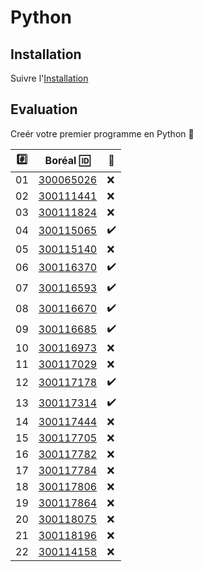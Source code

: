 # Python

## Installation

Suivre l'[Installation](images/Install.md)

## Evaluation

Creér votre premier programme en Python :snake:

|:hash:| Boréal :id:                | :100:              |
|------|----------------------------|--------------------| 
|   01 |  [300065026](300065026.py) | :x:                |
|   02 |  [300111441](300111441.py) | :x:                |
|   03 |  [300111824](300111824.py) | :x:                |
|   04 |  [300115065](300115065.py) | :heavy_check_mark: |
|   05 |  [300115140](300115140.py) | :x:                |
|   06 |  [300116370](300116370.py) | :heavy_check_mark: |
|   07 |  [300116593](300116593.py) | :heavy_check_mark: |
|   08 |  [300116670](300116670.py) | :heavy_check_mark: |
|   09 |  [300116685](300116685.py) | :heavy_check_mark: |
|   10 |  [300116973](300116973.py) | :x:                |
|   11 |  [300117029](300117029.py) | :x:                |
|   12 |  [300117178](300117178.py) | :heavy_check_mark: |
|   13 |  [300117314](300117314.py) | :heavy_check_mark: |
|   14 |  [300117444](300117444.py) | :x:                |
|   15 |  [300117705](300117705.py) | :x:                |
|   16 |  [300117782](300117782.py) | :x:                |
|   17 |  [300117784](300117784.py) | :x:                |
|   18 |  [300117806](300117806.py) | :x:                |
|   19 |  [300117864](300117864.py) | :x:                |
|   20 |  [300118075](300118075.py) | :x:                |
|   21 |  [300118196](300118196.py) | :x:                |
|   22 |  [300114158](300114158.py) | :x:                |

